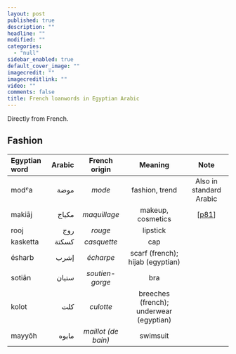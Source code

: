```yaml
---
layout: post
published: true
description: ""
headline: ""
modified: ""
categories: 
  - "null"
sidebar_enabled: true
default_cover_image: ""
imagecredit: ""
imagecreditlink: ""
video: ""
comments: false
title: French loanwords in Egyptian Arabic
---
```





Directly from French.

## Fashion

| Egyptian word	| Arabic | French origin       | Meaning                                 | Note                    |
| :-----------	| -----: | :-----------------: | :-------------------------------------: | :---------------------: |
| modˤa			| موضة	 | _mode_		 	   | fashion, trend                          | Also in standard Arabic |
| makiāj        | مكياج  | _maquillage_        | makeup, cosmetics                       | [[p81](https://books.google.ca/books?id=zYWQRz8EYJ0C&lpg=PP1&pg=PP1#v=onepage&q&f=false)] |
| rooj			| روج	 | _rouge_			   | lipstick					             |						   |
| kasketta      | كسكتة  | _casquette_		   | cap                                     |                         |
| ésharb		| إشرب	 | _écharpe_           | scarf (french); hijab (egyptian)        |                         |
| sotiān        | ستيان  | _soutien-gorge_     | bra                                     |                         |
| kolot			| كلت    | _culotte_		   | breeches (french); underwear (egyptian) |					       |
| mayyōh	    | مايوه  | _maillot (de bain)_ | swimsuit		                         |                         |
